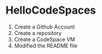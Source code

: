 # HelloCodeSpaces

1. Create a Github Account
2. Create a repository
3. Create a CodeSpace VM
4. Modified the README file